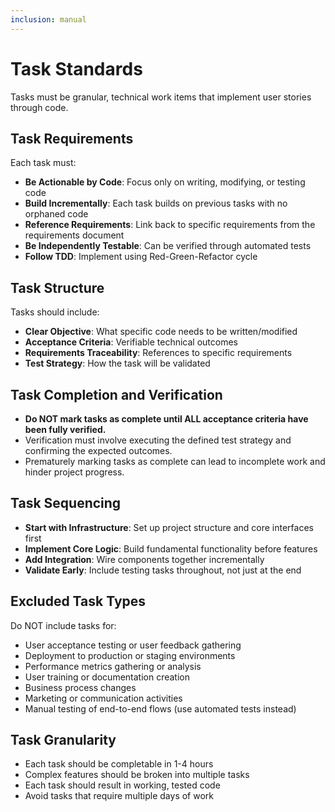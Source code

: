 ```yaml
---
inclusion: manual
---
```


# Task Standards

Tasks must be granular, technical work items that implement user stories through code.

## Task Requirements

Each task must:

- **Be Actionable by Code**: Focus only on writing, modifying, or testing code
- **Build Incrementally**: Each task builds on previous tasks with no orphaned code
- **Reference Requirements**: Link back to specific requirements from the requirements document
- **Be Independently Testable**: Can be verified through automated tests
- **Follow TDD**: Implement using Red-Green-Refactor cycle

## Task Structure

Tasks should include:

- **Clear Objective**: What specific code needs to be written/modified
- **Acceptance Criteria**: Verifiable technical outcomes
- **Requirements Traceability**: References to specific requirements
- **Test Strategy**: How the task will be validated

## Task Completion and Verification

- **Do NOT mark tasks as complete until ALL acceptance criteria have been fully verified.**
- Verification must involve executing the defined test strategy and confirming the expected outcomes.
- Prematurely marking tasks as complete can lead to incomplete work and hinder project progress.

## Task Sequencing

- **Start with Infrastructure**: Set up project structure and core interfaces first
- **Implement Core Logic**: Build fundamental functionality before features
- **Add Integration**: Wire components together incrementally
- **Validate Early**: Include testing tasks throughout, not just at the end

## Excluded Task Types

Do NOT include tasks for:

- User acceptance testing or user feedback gathering
- Deployment to production or staging environments
- Performance metrics gathering or analysis
- User training or documentation creation
- Business process changes
- Marketing or communication activities
- Manual testing of end-to-end flows (use automated tests instead)

## Task Granularity

- Each task should be completable in 1-4 hours
- Complex features should be broken into multiple tasks
- Each task should result in working, tested code
- Avoid tasks that require multiple days of work
